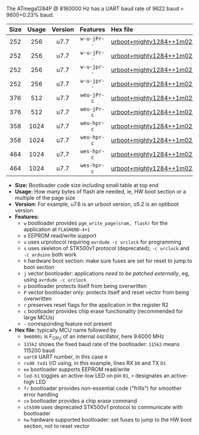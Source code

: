 The ATmega1284P @ 8160000 Hz has a UART baud rate of 9622 baud = 9600+0.23% baud.

|Size|Usage|Version|Features|Hex file|
|:-:|:-:|:-:|:-:|:--|
|252|256|u7.7|`w-u-jPr--`|[urboot+mighty1284++1m0200i++++1k2_uart0_rxd0_txd1_led+b7.hex](https://raw.githubusercontent.com/stefanrueger/urboot.hex/main/boards/mighty1284/internal_oscillator/fint++1m0200_Hz/br++++1k2_bps/urboot+mighty1284++1m0200i++++1k2_uart0_rxd0_txd1_led+b7.hex)|
|252|256|u7.7|`w-u-jPr--`|[urboot+mighty1284++1m0200i++++1k2_uart1_rxd2_txd3_led+b7.hex](https://raw.githubusercontent.com/stefanrueger/urboot.hex/main/boards/mighty1284/internal_oscillator/fint++1m0200_Hz/br++++1k2_bps/urboot+mighty1284++1m0200i++++1k2_uart1_rxd2_txd3_led+b7.hex)|
|252|256|u7.7|`w-u-jpr--`|[urboot+mighty1284++1m0200i++++1k2_uart0_rxd0_txd1_led+b7_fr.hex](https://raw.githubusercontent.com/stefanrueger/urboot.hex/main/boards/mighty1284/internal_oscillator/fint++1m0200_Hz/br++++1k2_bps/urboot+mighty1284++1m0200i++++1k2_uart0_rxd0_txd1_led+b7_fr.hex)|
|252|256|u7.7|`w-u-jpr--`|[urboot+mighty1284++1m0200i++++1k2_uart1_rxd2_txd3_led+b7_fr.hex](https://raw.githubusercontent.com/stefanrueger/urboot.hex/main/boards/mighty1284/internal_oscillator/fint++1m0200_Hz/br++++1k2_bps/urboot+mighty1284++1m0200i++++1k2_uart1_rxd2_txd3_led+b7_fr.hex)|
|376|512|u7.7|`weu-jPr-c`|[urboot+mighty1284++1m0200i++++1k2_uart0_rxd0_txd1_ee_led+b7_fr_ce.hex](https://raw.githubusercontent.com/stefanrueger/urboot.hex/main/boards/mighty1284/internal_oscillator/fint++1m0200_Hz/br++++1k2_bps/urboot+mighty1284++1m0200i++++1k2_uart0_rxd0_txd1_ee_led+b7_fr_ce.hex)|
|376|512|u7.7|`weu-jPr-c`|[urboot+mighty1284++1m0200i++++1k2_uart1_rxd2_txd3_ee_led+b7_fr_ce.hex](https://raw.githubusercontent.com/stefanrueger/urboot.hex/main/boards/mighty1284/internal_oscillator/fint++1m0200_Hz/br++++1k2_bps/urboot+mighty1284++1m0200i++++1k2_uart1_rxd2_txd3_ee_led+b7_fr_ce.hex)|
|358|1024|u7.7|`weu-hpr-c`|[urboot+mighty1284++1m0200i++++1k2_uart0_rxd0_txd1_ee_led+b7_fr_ce_hw.hex](https://raw.githubusercontent.com/stefanrueger/urboot.hex/main/boards/mighty1284/internal_oscillator/fint++1m0200_Hz/br++++1k2_bps/urboot+mighty1284++1m0200i++++1k2_uart0_rxd0_txd1_ee_led+b7_fr_ce_hw.hex)|
|358|1024|u7.7|`weu-hpr-c`|[urboot+mighty1284++1m0200i++++1k2_uart1_rxd2_txd3_ee_led+b7_fr_ce_hw.hex](https://raw.githubusercontent.com/stefanrueger/urboot.hex/main/boards/mighty1284/internal_oscillator/fint++1m0200_Hz/br++++1k2_bps/urboot+mighty1284++1m0200i++++1k2_uart1_rxd2_txd3_ee_led+b7_fr_ce_hw.hex)|
|464|1024|u7.7|`wes-hpr-c`|[urboot+mighty1284++1m0200i++++1k2_uart0_rxd0_txd1_ee_led+b7_fr_ce_stk500_hw.hex](https://raw.githubusercontent.com/stefanrueger/urboot.hex/main/boards/mighty1284/internal_oscillator/fint++1m0200_Hz/br++++1k2_bps/urboot+mighty1284++1m0200i++++1k2_uart0_rxd0_txd1_ee_led+b7_fr_ce_stk500_hw.hex)|
|464|1024|u7.7|`wes-hpr-c`|[urboot+mighty1284++1m0200i++++1k2_uart1_rxd2_txd3_ee_led+b7_fr_ce_stk500_hw.hex](https://raw.githubusercontent.com/stefanrueger/urboot.hex/main/boards/mighty1284/internal_oscillator/fint++1m0200_Hz/br++++1k2_bps/urboot+mighty1284++1m0200i++++1k2_uart1_rxd2_txd3_ee_led+b7_fr_ce_stk500_hw.hex)|

- **Size:** Bootloader code size including small table at top end
- **Usage:** How many bytes of flash are needed, ie, HW boot section or a multiple of the page size
- **Version:** For example, u7.6 is an urboot version, o5.2 is an optiboot version
- **Features:**
  + `w` bootloader provides `pgm_write_page(sram, flash)` for the application at `FLASHEND-4+1`
  + `e` EEPROM read/write support
  + `u` uses urprotocol requiring `avrdude -c urclock` for programming
  + `s` uses skeleton of STK500v1 protocol (deprecated); `-c urclock` and `-c arduino` both work
  + `h` hardware boot section: make sure fuses are set for reset to jump to boot section
  + `j` vector bootloader: applications *need to be patched externally*, eg, using `avrdude -c urclock`
  + `p` bootloader protects itself from being overwritten
  + `P` vector bootloader only: protects itself and reset vector from being overwritten
  + `r` preserves reset flags for the application in the register R2
  + `c` bootloader provides chip erase functionality (recommended for large MCUs)
  + `-` corresponding feature not present
- **Hex file:** typically MCU name followed by
  + `9m6000i` is F<sub>CPU</sub> of an internal oscillator, here 9.6000 MHz
  + `115k2` shows the fixed baud rate of the bootloader: `115k2` means 115200 baud
  + `uart0` UART number, in this case `0`
  + `rxd0 txd1` I/O using, in this example, lines RX `D0` and TX `D1`
  + `ee` bootloader supports EEPROM read/write
  + `led-b1` toggles an active-low LED on pin `B1`, `+` designates an active-high LED
  + `fr` bootloader provides non-essential code ("frills") for smoother error handling
  + `ce` bootloader provides a chip erase command
  + `stk500` uses deprecated STK500v1 protocol to communicate with bootloader
  + `hw` hardware supported bootloader: set fuses to jump to the HW boot section, not to reset vector
